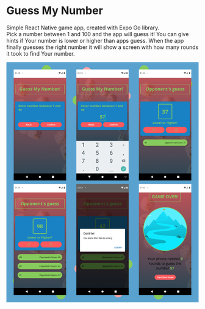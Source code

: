 # Guess My Number

Simple React Native game app, created with Expo Go library. <br />
Pick a number between 1 and 100 and the app will guess it! You can give hints if Your number is lower or higher than apps guess. When the app finally guesses the right number it will show a screen with how many rounds it took to find Your number. <br />

![Screen Shots of the app.](assets/images/collage.jpg)
